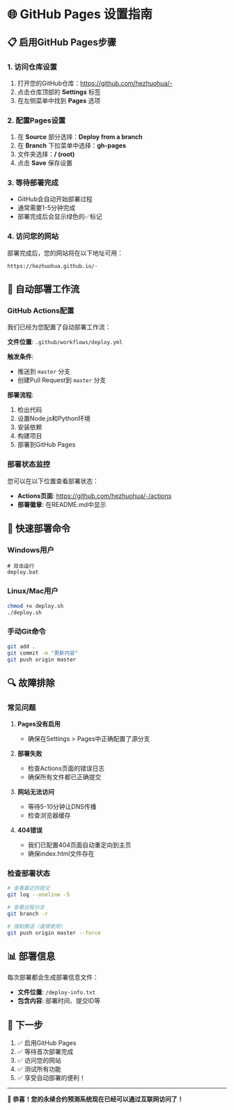 # 🌐 GitHub Pages 设置指南

## 📋 启用GitHub Pages步骤

### 1. 访问仓库设置
1. 打开您的GitHub仓库：https://github.com/hezhuohua/-
2. 点击仓库顶部的 **Settings** 标签
3. 在左侧菜单中找到 **Pages** 选项

### 2. 配置Pages设置
1. 在 **Source** 部分选择：**Deploy from a branch**
2. 在 **Branch** 下拉菜单中选择：**gh-pages**
3. 文件夹选择：**/ (root)**
4. 点击 **Save** 保存设置

### 3. 等待部署完成
- GitHub会自动开始部署过程
- 通常需要1-5分钟完成
- 部署完成后会显示绿色的✅标记

### 4. 访问您的网站
部署完成后，您的网站将在以下地址可用：
```
https://hezhuohua.github.io/-
```

## 🔧 自动部署工作流

### GitHub Actions配置
我们已经为您配置了自动部署工作流：

**文件位置**: `.github/workflows/deploy.yml`

**触发条件**:
- 推送到 `master` 分支
- 创建Pull Request到 `master` 分支

**部署流程**:
1. 检出代码
2. 设置Node.js和Python环境
3. 安装依赖
4. 构建项目
5. 部署到GitHub Pages

### 部署状态监控
您可以在以下位置查看部署状态：
- **Actions页面**: https://github.com/hezhuohua/-/actions
- **部署徽章**: 在README.md中显示

## 🚀 快速部署命令

### Windows用户
```batch
# 双击运行
deploy.bat
```

### Linux/Mac用户
```bash
chmod +x deploy.sh
./deploy.sh
```

### 手动Git命令
```bash
git add .
git commit -m "更新内容"
git push origin master
```

## 🔍 故障排除

### 常见问题

1. **Pages没有启用**
   - 确保在Settings > Pages中正确配置了源分支

2. **部署失败**
   - 检查Actions页面的错误日志
   - 确保所有文件都已正确提交

3. **网站无法访问**
   - 等待5-10分钟让DNS传播
   - 检查浏览器缓存

4. **404错误**
   - 我们已配置404页面自动重定向到主页
   - 确保index.html文件存在

### 检查部署状态
```bash
# 查看最近的提交
git log --oneline -5

# 查看远程分支
git branch -r

# 强制推送（谨慎使用）
git push origin master --force
```

## 📊 部署信息

每次部署都会生成部署信息文件：
- **文件位置**: `/deploy-info.txt`
- **包含内容**: 部署时间、提交ID等

## 🎯 下一步

1. ✅ 启用GitHub Pages
2. ✅ 等待首次部署完成
3. ✅ 访问您的网站
4. ✅ 测试所有功能
5. ✅ 享受自动部署的便利！

---

**🎉 恭喜！您的永续合约预测系统现在已经可以通过互联网访问了！**
